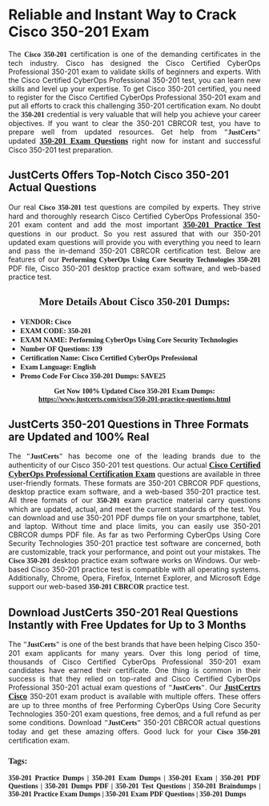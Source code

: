 <h1><strong>Reliable and Instant Way to Crack Cisco 350-201 Exam</strong></h1>

<p style="text-align: justify;">The <span style="font-family:Georgia,serif;"><strong>Cisco 350-201</strong></span> certification is one of the demanding certificates in the tech industry. Cisco has designed the Cisco Certified CyberOps Professional 350-201 exam to validate skills of beginners and experts. With the Cisco Certified CyberOps Professional 350-201 test, you can learn new skills and level up your expertise. To get Cisco 350-201 certified, you need to register for the Cisco Certified CyberOps Professional 350-201 exam and put all efforts to crack this challenging 350-201 certification exam. No doubt the <span style="font-family:Georgia,serif;"><strong> 350-201</strong></span> credential is very valuable that will help you achieve your career objectives. If you want to clear the 350-201 CBRCOR test, you have to prepare well from updated resources. Get help from <span style="font-size:14px;"><span style="font-family:Georgia,serif;"><strong>"JustCerts"</strong></span></span> updated <a href="https://www.justcerts.com/cisco/350-201-practice-questions.html"><span style="font-size:16px;"><span style="font-family:Georgia,serif;"><strong>350-201 Exam Questions</strong></span></span></a> right now for instant and successful Cisco 350-201 test preparation.</p>

<h2><strong>JustCerts Offers Top-Notch Cisco 350-201 Actual Questions </strong></h2>

<p style="text-align: justify;">Our real <span style="font-family:Georgia,serif;"><strong>Cisco 350-201</strong></span> test questions are compiled by experts. They strive hard and thoroughly research Cisco Certified CyberOps Professional 350-201 exam content and add the most important <a href="https://www.justcerts.com/cisco/350-201-practice-questions.html"><span style="font-size:16px;"><span style="font-family:Georgia,serif;"><strong>350-201 Practice Test</strong></span></span></a> questions in our product. So you rest assured that with our 350-201 updated exam questions will provide you with everything you need to learn and pass the in-demand 350-201 CBRCOR certification test. Below are features of our <span style="font-family:Georgia,serif;"><strong>Performing CyberOps Using Core Security Technologies 350-201</strong></span> PDF file, Cisco 350-201 desktop practice exam software, and web-based practice test.</p>

<h2 style="text-align: center;"><strong><span style="font-family:Georgia,serif;">More Details About Cisco 350-201 Dumps:</span></strong></h2>

<ul>
	<li style="text-align: justify;"><span style="font-size:14px;"><span style="font-family:Georgia,serif;"><strong>VENDOR: Cisco</strong></span></span></li>
	<li style="text-align: justify;"><span style="font-size:14px;"><span style="font-family:Georgia,serif;"><strong>EXAM CODE: 350-201</strong></span></span></li>
	<li style="text-align: justify;"><span style="font-size:14px;"><span style="font-family:Georgia,serif;"><strong>EXAM NAME: Performing CyberOps Using Core Security Technologies</strong></span></span></li>
	<li style="text-align: justify;"><span style="font-size:14px;"><span style="font-family:Georgia,serif;"><strong>Number OF Questions: 139</strong></span></span></li>
	<li style="text-align: justify;"><span style="font-size:14px;"><span style="font-family:Georgia,serif;"><strong>Certification Name: Cisco Certified CyberOps Professional</strong></span></span></li>
	<li style="text-align: justify;"><span style="font-size:14px;"><span style="font-family:Georgia,serif;"><strong>Exam Language: English</strong></span></span></li>
	<li style="text-align: justify;"><span style="font-size:14px;"><span style="font-family:Georgia,serif;"><strong>Promo Code For Cisco 350-201 Dumps: SAVE25</strong></span></span></li>
</ul>

<p style="text-align: center;"><strong><span style="font-family:Georgia,serif;"><span style="font-size:14px;">Get Now 100% Updated Cisco 350-201 Exam Dumps:</span> <a href="https://www.justcerts.com/cisco/350-201-practice-questions.html">https://www.justcerts.com/cisco/350-201-practice-questions.html</a></span></strong></p>

<h2><strong>JustCerts 350-201 Questions in Three Formats are Updated and 100% Real</strong></h2>

<p style="text-align: justify;">The <span style="font-size:14px;"><span style="font-family:Georgia,serif;"><strong>"JustCerts"</strong></span></span> has become one of the leading brands due to the authenticity of our Cisco 350-201 test questions. Our actual <a href="https://www.justcerts.com/cisco/cisco-certified-cyberops-professional-certification-exams.html"><span style="font-size:16px;"><span style="font-family:Georgia,serif;"><strong>Cisco Certified CyberOps Professional Certification Exam</strong></span></span></a> questions are available in three user-friendly formats. These formats are 350-201 CBRCOR PDF questions, desktop practice exam software, and a web-based 350-201 practice test. All three formats of our <strong><span style="font-family:Georgia,serif;"> 350-201</span></strong> exam practice material carry questions which are updated, actual, and meet the current standards of the test. You can download and use 350-201 PDF dumps file on your smartphone, tablet, and laptop. Without time and place limits, you can easily use 350-201 CBRCOR dumps PDF file. As far as two Performing CyberOps Using Core Security Technologies 350-201 practice test software are concerned, both are customizable, track your performance, and point out your mistakes. The <span style="font-family:Georgia,serif;"><strong>Cisco 350-201</strong></span> desktop practice exam software works on Windows. Our web-based Cisco 350-201 practice test is compatible with all operating systems. Additionally, Chrome, Opera, Firefox, Internet Explorer, and Microsoft Edge support our web-based <span style="font-family:Georgia,serif;"><strong>350-201 CBRCOR</strong></span> practice test.</p>

<h2><strong>Download JustCerts 350-201 Real Questions Instantly with Free Updates for Up to 3 Months</strong></h2>

<p style="text-align: justify;">The <span style="font-family:Georgia,serif;"><span style="font-size:14px;"><strong>"JustCerts"</strong></span></span> is one of the best brands that have been helping Cisco 350-201 exam applicants for many years. Over this long period of time, thousands of Cisco Certified CyberOps Professional 350-201 exam candidates have earned their certificate. One thing is common in their success is that they relied on top-rated and Cisco Certified CyberOps Professional 350-201 actual exam questions of <span style="font-family:Georgia,serif;"><span style="font-size:14px;"><strong>"JustCerts"</strong></span></span>. Our <a href="https://www.justcerts.com/cisco-certification-exams.html"><span style="font-size:16px;"><span style="font-family:Georgia,serif;"><strong>JustCertrs Cisco</strong></span></span></a> 350-201 exam product is available with multiple offers. These offers are up to three months of free Performing CyberOps Using Core Security Technologies 350-201 exam questions, free demos, and a full refund as per some conditions. Download <span style="font-family:Georgia,serif;"><span style="font-size:14px;"><strong>"JustCerts"</strong></span></span> 350-201 CBRCOR actual questions today and get these amazing offers. Good luck for your <span style="font-family:Georgia,serif;"><strong>Cisco 350-201</strong></span> certification exam.</p>

<h3 style="text-align: justify;"><span style="font-family:Georgia,serif;"><strong>Tags:</strong></span></h3>

<p style="text-align: justify;"><span style="font-family:Georgia,serif;"><strong>350-201 Practice Dumps | 350-201 Exam Dumps | 350-201 Exam | 350-201 PDF Questions | 350-201 Dumps PDF | 350-201 Test Questions | 350-201 Braindumps | 350-201 Practice Exam Dumps | 350-201 Exam PDF Questions | 350-201 Dumps</strong></span></p>

